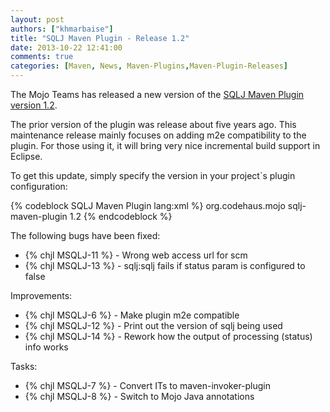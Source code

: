 ```yaml
---
layout: post
authors: ["khmarbaise"]
title: "SQLJ Maven Plugin - Release 1.2"
date: 2013-10-22 12:41:00
comments: true
categories: [Maven, News, Maven-Plugins,Maven-Plugin-Releases]
---
```


The Mojo Teams has released a new version of the [SQLJ Maven Plugin version 1.2](http://mojo.codehaus.org/sqlj-maven-plugin).

The prior version of the plugin was release about five years ago. This maintenance release mainly focuses on adding m2e 
compatibility to the plugin. For those using it, it will bring very nice incremental build support in Eclipse.

<!-- more -->

To get this update, simply specify the version in your project`s plugin configuration:

{% codeblock SQLJ Maven Plugin lang:xml %}
<plugin>
      <groupId>org.codehaus.mojo</groupId>
      <artifactId>sqlj-maven-plugin</artifactId>
      <version>1.2</version>
</plugin>
{% endcodeblock %}

The following bugs have been fixed:

 * {% chjl MSQLJ-11 %} - Wrong web access url for scm
 * {% chjl MSQLJ-13 %} - sqlj:sqlj fails if status param is configured to false 

Improvements:

 * {% chjl MSQLJ-6 %} - Make plugin m2e compatible 
 * {% chjl MSQLJ-12 %} - Print out the version of sqlj being used 
 * {% chjl MSQLJ-14 %} - Rework how the output of processing (status) info works 

Tasks:

 * {% chjl MSQLJ-7 %} - Convert ITs to maven-invoker-plugin 
 * {% chjl MSQLJ-8 %} - Switch to Mojo Java annotations 
